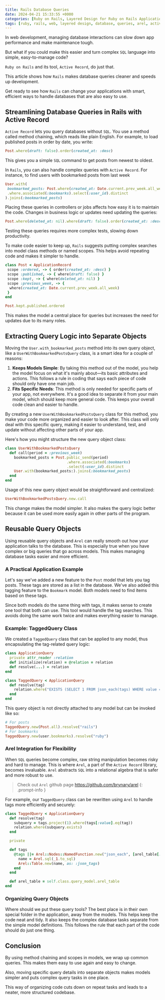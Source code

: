 ```yaml
---
title: Rails Database Queries
date: 2024-04-21 15:33:55 +0000
categories: [Ruby on Rails, Layered Design for Ruby on Rails Applications]
tags: [ruby, rails, web, layered design, database, queries, arel, active record,]
---
```


In web development, managing database interactions can slow down app performance and make maintenance tough.

But what if you could make this easier and turn complex `SQL` language into simple, easy-to-manage code?

`Ruby on Rails` and its tool, `Active Record`, do just that.

This article shows how `Rails` makes database queries cleaner and speeds up development.

Get ready to see how `Rails` can change your applications with smart, efficient ways to handle databases that are also easy to use.

## Streamlining Database Queries in Rails with Active Record

`Active Record` lets you query databases without `SQL`. You use a method called method chaining, which reads like plain English. For example, to load published posts in order by date, you write:

```ruby
Post.where(draft: false).order(created_at: :desc)
```

This gives you a simple `SQL` command to get posts from newest to oldest.

In `Rails`, you can also handle complex queries with `Active Record`. For instance, to find users with bookmarked posts from last week

```ruby
User.with(
 bookmarked_posts: Post.where(created_at: Date.current.prev_week.all_week)
 .where.associated(:bookmarks).select(:user_id).distinct
).joins(:bookmarked_posts)
```

Placing these queries in controllers or jobs affects how easy it is to maintain the code. Changes in business logic or updates need updating the queries:

```ruby
Post.where(deleted_at: nil).where(draft: false).order(created_at: :desc)
```

Testing these queries requires more complex tests, slowing down productivity.

To make code easier to keep up, `Rails` suggests putting complex searches into model class methods or named scopes. This helps avoid repeating code and makes it simpler to handle.

```ruby
class Post < ApplicationRecord
 scope :ordered, -> { order(created_at: :desc) }
 scope :published, -> { where(draft: false) }
 scope :kept, -> { where(deleted_at: nil) }
 scope :previous_week, -> {
  where(created_at: Date.current.prev_week.all_week)
 }
end

Post.kept.published.ordered
```

This makes the model a central place for queries but increases the need for updates due to its many roles.

## Extracting Query Logic into Separate Objects

Moving the `User.with_bookmarked_posts` method into its own query object, like a `UserWithBookmarkedPostsQuery` class, is a smart idea for a couple of reasons:

1. **Keeps Models Simple**: By taking this method out of the model, you help the model focus on what it's mainly about—its basic attributes and actions. This follows a rule in coding that says each piece of code should only have one main job.
2. **Fits Specific Needs**: This method is only needed for specific parts of your app, not everywhere. It's a good idea to separate it from your main model, which should keep more general code. This keeps your overall code clean and easier to handle.

By creating a new `UserWithBookmarkedPostsQuery` class for this method, you make your code more organized and easier to look after. This class will only deal with this specific query, making it easier to understand, test, and update without affecting other parts of your app.

Here's how you might structure the new query object class:

```ruby
class UserWithBookmarkedPostsQuery
  def call(period = :previous_week)
    bookmarked_posts = Post.public_send(period)
                            .where.associated(:bookmarks)
                            .select(:user_id).distinct
    User.with(bookmarked_posts:).joins(:bookmarked_posts)
  end
end
```

Usage of this new query object would be straightforward and centralized:

```ruby
UserWithBookmarkedPostsQuery.new.call
```

This change makes the model simpler. It also makes the query logic better because it can be used more easily again in other parts of the program.

## Reusable Query Objects

Using reusable query objects and `Arel` can really smooth out how your application talks to the database. This is especially true when you have complex or big queries that go across models. This makes managing database tasks easier and more efficient.

###  A Practical Application Example

Let's say we've added a new feature to the `Post` model that lets you tag posts. These tags are stored as a list in the database. We've also added this tagging feature to the `Bookmark` model. Both models need to find items based on these tags.

Since both models do the same thing with tags, it makes sense to create one tool that both can use. This tool would handle the tag searches. This avoids doing the same work twice and makes everything easier to manage.

### Example: TaggedQuery Class

We created a `TaggedQuery` class that can be applied to any model, thus encapsulating the tag-related query logic:

```ruby
class ApplicationQuery
  private attr_reader :relation
  def initialize(relation) = @relation = relation
  def resolve(...) = relation
end

class TaggedQuery < ApplicationQuery
  def resolve(tag)
    relation.where("EXISTS (SELECT 1 FROM json_each(tags) WHERE value = ?)", tag)
  end
end
```

This query object is not directly attached to any model but can be invoked like so:

```ruby
# For posts
TaggedQuery.new(Post.all).resolve("rails")
# For bookmarks
TaggedQuery.new(user.bookmarks).resolve("ruby")
```

### Arel Integration for Flexibility

When `SQL` queries become complex, raw string manipulation becomes risky and hard to manage. This is where `Arel`, a part of the `Active Record` library, becomes invaluable. `Arel` abstracts `SQL` into a relational algebra that is safer and more robust to use.

<!-- markdownlint-capture -->
<!-- markdownlint-disable -->

> Check out `Arel` github page https://github.com/brynary/arel
{: .prompt-info }

<!-- markdownlint-restore -->

For example, our `TaggedQuery` class can be rewritten using `Arel` to handle tags more efficiently and securely:

```ruby
class TaggedQuery < ApplicationQuery
  def resolve(tag)
    subquery = tags.project(1).where(tags[:value].eq(tag))
    relation.where(subquery.exists)
  end

  private

  def tags
    @tags ||= Arel::Nodes::NamedFunction.new("json_each", [arel_table[:tags]]).then do
      name = Arel.sql(_1.to_sql)
      Arel::Table.new(name, as: :json_tags)
    end
  end

  def arel_table = self.class.query_model.arel_table
end
```

### Organizing Query Objects

Where should we put these query tools? The best place is in their own special folder in the application, away from the models. This helps keep the code neat and tidy. It also keeps the complex database tasks separate from the simple model definitions. This follows the rule that each part of the code should do just one thing.

## Conclusion

By using method chaining and scopes in models, we wrap up common queries. This makes them easy to use again and easy to change.

Also, moving specific query details into separate objects makes models simpler and puts complex query tasks in one place.

This way of organizing code cuts down on repeat tasks and leads to a neater, more structured codebase.
